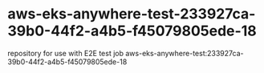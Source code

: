 # aws-eks-anywhere-test-233927ca-39b0-44f2-a4b5-f45079805ede-18
repository for use with E2E test job aws-eks-anywhere-test:233927ca-39b0-44f2-a4b5-f45079805ede-18
